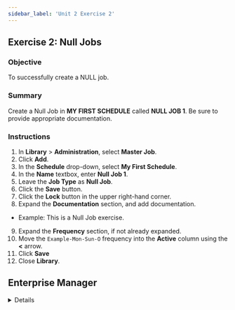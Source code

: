 ```yaml
---
sidebar_label: 'Unit 2 Exercise 2'
---
```


## Exercise 2: Null Jobs

### Objective

To successfully create a NULL job.

### Summary

Create a Null Job in **MY FIRST SCHEDULE** called **NULL JOB 1**. Be sure to provide appropriate documentation.

### Instructions

1. In **Library** > **Administration**, select **Master Job**.
2. Click **Add**.
3. In the **Schedule** drop-down, select **My First Schedule**.
4. In the **Name** textbox, enter **Null Job 1**.
5. Leave the **Job Type** as **Null Job**.
6. Click the **Save** button.
7. Click the **Lock** button in the upper right-hand corner.
8. Expand the **Documentation** section, and add documentation. 
  * Example: This is a Null Job exercise.
9. Expand the **Frequency** section, if not already expanded.
10. Move the ```Example-Mon-Sun-O``` frequency into the **Active** column using the **<** arrow.
11. Click **Save**
12. Close **Library**.

## Enterprise Manager

<details>


:::tip [Walkthrough Video - Unit 2 Exercise 2](../static/videobasic/U2E2.mp4)

:::

1.	Under the **Administration** topic, Double-Click on **Job Master**. 
2.	In the **Schedule** drop-down list, select **My First Schedule**.
3.	Click the **Add** button on the Job Master toolbar. 
4.	In the **Name** textbox, enter **Null Job 1**.
5.	Click the **Save** button on the Job Master toolbar.
6.	Click on the **Frequency** tab.   
7.	Within the Frequency list frame, click the **Add** button.
  * Click the radio button to **Create New Frequency**.
  * In the **Frequency Name** Box, Type **Mon-Sun-O**.
  * Click **Next**.
  * Set **When to Schedule** as **All Weeks**
  * Select all days of the week by marking their check boxes
  *	Click the **Finish** button.
8.	Click on the Documentation tab and enter **This is a Null Job exercise**.
9.	Click the **Save** button on the Job Master toolbar.
10.	Close the Job Master.

</details>
